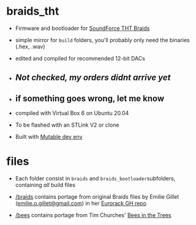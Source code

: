 # braids_tht

- Firmware and bootloader for [SoundForce THT Braids](http://sound-force.nl/?page_id=3179)

- simple mirror for `build` folders, you'll probably only need the binaries (.hex, .wav)

- edited and compiled for recommended 12-bit DACs

- ## *Not checked, my orders didnt arrive yet* 

- ## if something goes wrong, let me know

- compiled with Virtual Box 6 on Ubuntu 20.04 

- To be flashed with an STLink V2 or clone

- Built with [Mutable dev env](https://github.com/pichenettes/mutable-dev-environment)


# files

- Each folder consist in `braids` and `braids_bootloader`subfolders, containing _all_ build files

- [/braids](https://github.com/pierstu/braids_tht/tree/master/braids) contains portage from original Braids files by Emilie Gillet (emilie.o.gillet@gmail.com) in her [Eurorack GH repo](https://github.com/pichenettes/eurorack)

- [/bees](https://github.com/pierstu/braids_tht/tree/master/bees) contains portage from Tim Churches' [Bees in the Trees](https://github.com/timchurches/Mutated-Mutables)

